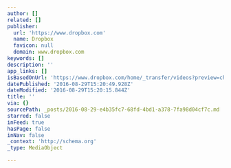 ```yaml
---
author: []
related: []
publisher:
  url: 'https://www.dropbox.com'
  name: Dropbox
  favicon: null
  domain: www.dropbox.com
keywords: []
description: ''
app_links: []
isBasedOnUrl: 'https://www.dropbox.com/home/_transfer/videos?preview=chicken_nuggets.mp4'
datePublished: '2016-08-29T15:20:49.928Z'
dateModified: '2016-08-29T15:20:15.844Z'
title: ''
via: {}
sourcePath: _posts/2016-08-29-e4b35fc7-68fd-4bd1-a378-7fa98d04cf7c.md
starred: false
inFeed: true
hasPage: false
inNav: false
_context: 'http://schema.org'
_type: MediaObject

---
```

<article style=""></article>